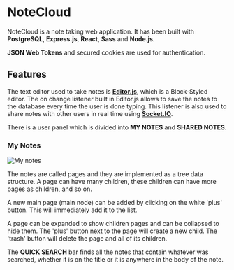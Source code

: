 # NoteCloud

NoteCloud is a note taking web application. It has been built with **PostgreSQL**, **Express.js**, **React**, **Sass** and **Node.js**. 

**JSON Web Tokens** and secured cookies are used for authentication. 

## Features
The text editor used to take notes is **[Editor.js](https://editorjs.io)**, which is a Block-Styled editor. The on change listener built in Editor.js allows to save the notes to the database every time the user is done typing. This listener is also used to share notes with other users in real time using **[Socket.IO](https://socket.io/)**.

There is a user panel which is divided into **MY NOTES** and **SHARED NOTES**.

### My Notes

![My notes](https://res.cloudinary.com/chipi/image/upload/v1648489851/notecloud-github/my_notes_pxyypx.png)

The notes are called pages and they are implemented as a tree data structure. A page can have many children, these children can have more pages as children, and so on. 

A new main page (main node) can be added by clicking on the white 'plus' button. This will immediately add it to the list.

A page can be expanded to show children pages and can be collapsed to hide them. The 'plus' button next to the page will create a new child. The 'trash' button will delete the page and all of its children.

The **QUICK SEARCH** bar finds all the notes that contain whatever was searched, whether it is on the title or it is anywhere in the body of the note.
